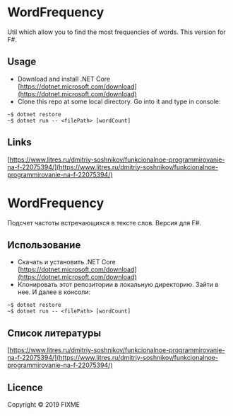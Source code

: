 # WordFrequency

Util which allow you to find the most frequencies of words. This version for F#.

## Usage

* Download and install .NET Core [https://dotnet.microsoft.com/download](https://dotnet.microsoft.com/download) 
* Clone this repo at some local directory. Go into it and type in console: 

```console
~$ dotnet restore 
~$ dotnet run -- <filePath> [wordCount]
```

## Links

[https://www.litres.ru/dmitriy-soshnikov/funkcionalnoe-programmirovanie-na-f-22075394/](https://www.litres.ru/dmitriy-soshnikov/funkcionalnoe-programmirovanie-na-f-22075394/)

# WordFrequency

Подсчет частоты встречающихся в тексте слов. Версия для F#.


## Использование

* Скачать и установить .NET Core [https://dotnet.microsoft.com/download](https://dotnet.microsoft.com/download) 
* Клонировать этот репозитории в локальную директорию. Зайти в нее. И далее в консоли:

```console
~$ dotnet restore 
~$ dotnet run -- <filePath> [wordCount]
```

## Список литературы

[https://www.litres.ru/dmitriy-soshnikov/funkcionalnoe-programmirovanie-na-f-22075394/](https://www.litres.ru/dmitriy-soshnikov/funkcionalnoe-programmirovanie-na-f-22075394/)

## Licence

Copyright © 2019 FIXME
